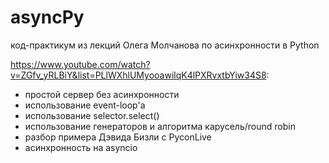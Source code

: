 # asyncPy
код-практикум из лекций Олега Молчанова по асинхронности в Python

https://www.youtube.com/watch?v=ZGfv_yRLBiY&list=PLlWXhlUMyooawilqK4lPXRvxtbYiw34S8:
- простой сервер без асинхронности
- использование event-loop'а
- использование selector.select()
- использование генераторов и алгоритма карусель/round robin
- разбор примера Дэвида Бизли с PyconLive
- асинхронность на asyncio

